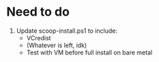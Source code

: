 # Need to do
1. Update scoop-install.ps1 to include:
    - VCredist
    - (Whatever is left, idk)
    - Test with VM before full install on bare metal